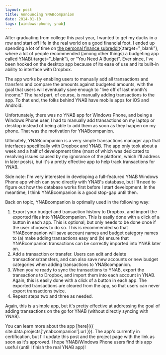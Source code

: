 ```yaml
---
layout: post
title: Announcing YNABcompanion
date: 2014-01-10
tags: [windows-phone, ynab]
---
```


After graduating from college this past year, I wanted to get my ducks in a row and start off life in the real world on a good financial foot. I ended up spending a lot of time on [the personal finance subreddit](http://reddit.com/r/personalfinance){:target="_blank"}, where a lot of people recommended (among other things) a budgeting app called [YNAB](http://ynab.com){:target="_blank"}, or "You Need A Budget". Ever since, I've been hooked on the desktop app because of its ease of use and its built-in ability to interface with Dropbox.

<!--more-->

The app works by enabling users to manually add all transactions and transfers and compare the amounts against budgeted amounts, with the goal that users will eventually save enough to "live off of last month's income." The hard part, of course, is manually adding transactions to the app. To that end, the folks behind YNAB have mobile apps for iOS and Android.

Unfortunately, there was no YNAB app for Windows Phone, and being a Windows Phone user, I had to manually add transactions on my laptop or desktop instead of being able to add them as soon as they happen on my phone. That was the motivation for YNABcompanion.

Ultimately, YNABcompanion is a very simple transactions manager app that interfaces specifically with Dropbox and YNAB. The app only took about a week and a half of development time (most of which was dedicated to resolving issues caused by my ignorance of the platform, which I'll address in later posts), but it's a pretty effective app to help track transactions for YNAB. 

Side note: I'm very interested in developing a full-featured YNAB Windows Phone app which can sync directly with YNAB's database, but I'll need to figure out how the database works first before I start development. In the meantime, I think YNABcompanion is a good stop-gap until then.

Back on topic, YNABcompanion is optimally used in the following way:
 1. Export your budget and transaction history to Dropbox, and import the exported files into YNABcompanion. This is easily done with a click of a button in each app. This is optional, but only needs to be done once if the user chooses to do so. This is recommended so that YNABcompanion will save account names and budget category names to (a) make adding transactions easy and (b) ensure that YNABcompanion transactions can be correctly imported into YNAB later on.
 2. Add a transaction or transfer. Users can edit and delete transactions/transfers, and can also save new accounts or new budget categories when adding transactions to YNABcompanion.
 3. When you're ready to sync the transactions to YNAB, export the transactions to Dropbox, and import them into each account in YNAB. Again, this is easily done with a click of a button in each app. The exported transactions are cleared from the app, so that users can never export transactions twice.
 4. Repeat steps two and three as needed.

Again, this is a simple app, but it's pretty effective at addressing the goal of adding transactions on the go for YNAB (without directly syncing with YNAB).

You can learn more about the app [here]({{ site.data.projects['ynabcompanion'].url }}). The app's currently in certification, but I'll update this post and the project page with the link as soon as it's approved. I hope YNAB/Windows Phone users find this app useful (until I finish the real YNAB app)!
